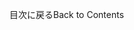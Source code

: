 <!-- This file contains localizable strings used in generating the custom PDF. Do not use as an include file in any web content. -->
<!-- strings for PDF page footer -->

<span data-ttu-id="6c99a-101">目次に戻る</span><span class="sxs-lookup"><span data-stu-id="6c99a-101">Back to Contents</span></span>

